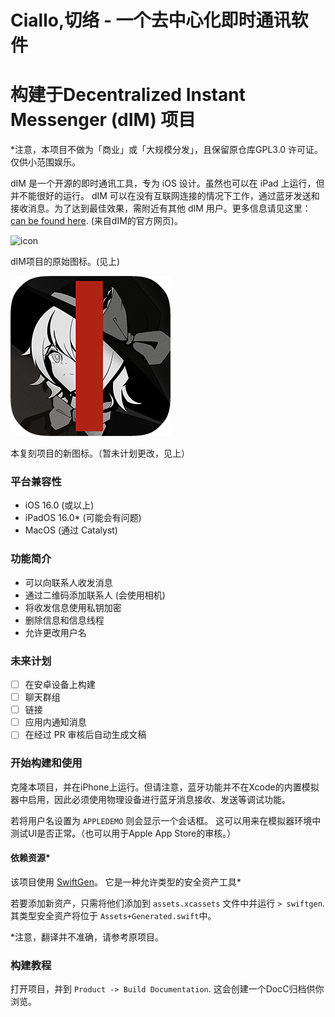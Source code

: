 # Ciallo,切络 - 一个去中心化即时通讯软件

# 构建于Decentralized Instant Messenger (dIM) 项目

*注意，本项目不做为「商业」或「大规模分发」，且保留原仓库GPL3.0 许可证。仅供小范围娱乐。

dIM 是一个开源的即时通讯工具，专为 iOS 设计。虽然也可以在 iPad 上运行，但并不能很好的运行。
dIM 可以在没有互联网连接的情况下工作，通过蓝牙发送和接收消息。为了达到最佳效果，需附近有其他 dIM 用户。更多信息请见这里： [can be found here](https://www.dimchat.org). (来自dIM的官方网页)。





![icon](./images/icon.png "dIM")

dIM项目的原始图标。(见上)

![icon](./images/TINYICON.png "dIM")

本复刻项目的新图标。（暂未计划更改，见上）

### 平台兼容性
- iOS 16.0 (或以上)
- iPadOS 16.0* (可能会有问题)
- MacOS (通过 Catalyst)

### 功能简介
- 可以向联系人收发消息
- 通过二维码添加联系人 (会使用相机)
- 将收发信息使用私钥加密
- 删除信息和信息线程
- 允许更改用户名

### 未来计划 
- [ ] 在安卓设备上构建 
- [ ] 聊天群组
- [ ] 链接
- [ ] 应用内通知消息
- [ ] 在经过 PR 审核后自动生成文稿

### 开始构建和使用
克隆本项目，并在iPhone上运行。但请注意，蓝牙功能并不在Xcode的内置模拟器中启用，因此必须使用物理设备进行蓝牙消息接收、发送等调试功能。

若将用户名设置为 `APPLEDEMO` 则会显示一个会话框。 这可以用来在模拟器环境中测试UI是否正常。（也可以用于Apple App Store的审核。）

#### 依赖资源*
该项目使用 [SwiftGen](https://github.com/SwiftGen/SwiftGen#configuration-file)。 它是一种允许类型的安全资产工具*

若要添加新资产，只需将他们添加到 `assets.xcassets` 文件中并运行 `> swiftgen`. 其类型安全资产将位于 `Assets+Generated.swift`中。

*注意，翻译并不准确，请参考原项目。

### 构建教程
打开项目，并到 `Product -> Build Documentation`. 这会创建一个DocC归档供你浏览。
